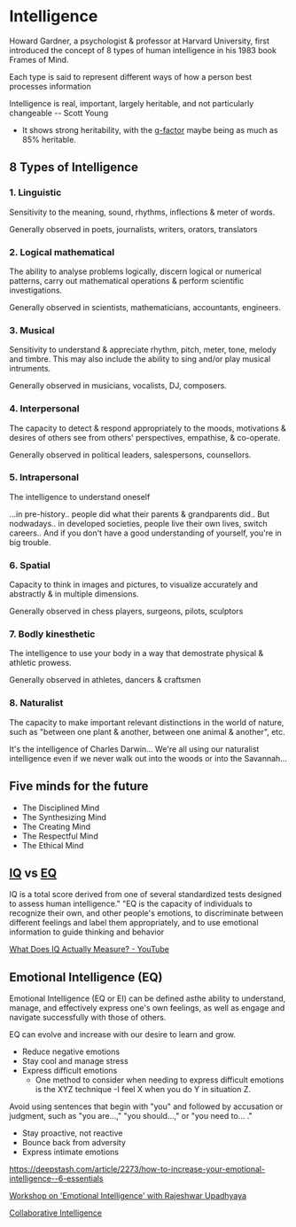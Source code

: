 # Intelligence

Howard Gardner, a psychologist & professor at Harvard University, first introduced the concept of 8 types of human intelligence in his 1983 book Frames of Mind.

Each type is said to represent different ways of how a person best processes information

Intelligence is real, important, largely heritable, and not particularly changeable -- Scott Young

- It shows strong heritability, with the [g-factor](https://en.wikipedia.org/wiki/G_factor_(psychometrics)) maybe being as much as 85% heritable.

## 8 Types of Intelligence

### 1. Linguistic

Sensitivity to the meaning, sound, rhythms, inflections & meter of words.

Generally observed in poets, journalists, writers, orators, translators

### 2. Logical mathematical

The ability to analyse problems logically, discern logical or numerical patterns, carry out mathematical operations & perform scientific investigations.

Generally observed in scientists, mathematicians, accountants, engineers.

### 3. Musical

Sensitivity to understand & appreciate rhythm, pitch, meter, tone, melody and timbre. This may also include the ability to sing and/or play musical intruments.

Generally observed in musicians, vocalists, DJ, composers.

### 4. Interpersonal

The capacity to detect & respond appropriately to the moods, motivations & desires of others see from others' perspectives, empathise, & co-operate.

Generally observed in political leaders, salespersons, counsellors.

### 5. Intrapersonal

The intelligence to understand oneself

...in pre-history.. people did what their parents & grandparents did.. But nodwadays.. in developed societies, people live their own lives, switch careers.. And if you don't have a good understanding of yourself, you're in big trouble.

### 6. Spatial

Capacity to think in images and pictures, to visualize accurately and abstractly & in multiple dimensions.

Generally observed in chess players, surgeons, pilots, sculptors

### 7. Bodly kinesthetic

The intelligence to use your body in a way that demostrate physical & athletic prowess.

Generally observed in athletes, dancers & craftsmen

### 8. Naturalist

The capacity to make important relevant distinctions in the world of nature, such as "between one plant & another, between one animal & another", etc.

It's the intelligence of Charles Darwin... We're all using our naturalist intelligence even if we never walk out into the woods or into the Savannah...

## Five minds for the future

- The Disciplined Mind
- The Synthesizing Mind
- The Creating Mind
- The Respectful Mind
- The Ethical Mind

## [IQ](https://en.wikipedia.org/wiki/Intelligence_quotient) vs [EQ](https://en.wikipedia.org/wiki/Emotional_intelligence)

IQ is a total score derived from one of several standardized tests designed to assess human intelligence." "EQ is the capacity of individuals to recognize their own, and other people's emotions, to discriminate between different feelings and label them appropriately, and to use emotional information to guide thinking and behavior

[What Does IQ Actually Measure? - YouTube](https://www.youtube.com/watch?v=FkKPsLxgpuY)

## Emotional Intelligence (EQ)

Emotional Intelligence (EQ or EI) can be defined asthe ability to understand, manage, and effectively express one's own feelings, as well as engage and navigate successfully with those of others.

EQ can evolve and increase with our desire to learn and grow.

- Reduce negative emotions
- Stay cool and manage stress
- Express difficult emotions
    - One method to consider when needing to express difficult emotions is the XYZ technique -I feel X when you do Y in situation Z.

Avoid using sentences that begin with "you" and followed by accusation or judgment, such as "you are...," "you should...," or "you need to... ."

- Stay proactive, not reactive
- Bounce back from adversity
- Express intimate emotions

https://deepstash.com/article/2273/how-to-increase-your-emotional-intelligence--6-essentials

[Workshop on 'Emotional Intelligence' with Rajeshwar Upadhyaya](https://youtu.be/t7ncfBoifHs)

[Collaborative Intelligence](../book-summaries/collaborative-intelligence)
